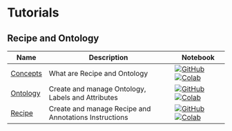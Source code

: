 # Tutorials

## Recipe and Ontology
| Name | Description | Notebook |
| --- | --- | --- |
| <div>[Concepts](recipe_and_ontology/concepts/chapter.md)</div> | What are Recipe and Ontology | [![GitHub](https://badgen.net/badge/icon/github?icon=github&label)](https://github.com/dataloop-ai/dtlpy-documentation/blob/main/tutorials/recipe_and_ontology/concepts/chapter.ipynb) [![Colab](https://colab.research.google.com/assets/colab-badge.svg)](https://colab.research.google.com/github/dataloop-ai/dtlpy-documentation/blob/main/tutorials/recipe_and_ontology/concepts/chapter.ipynb) |
| <div>[Ontology](recipe_and_ontology/ontology/chapter.md)</div> | Create and manage Ontology, Labels and Attributes | [![GitHub](https://badgen.net/badge/icon/github?icon=github&label)](https://github.com/dataloop-ai/dtlpy-documentation/blob/main/tutorials/recipe_and_ontology/ontology/chapter.ipynb) [![Colab](https://colab.research.google.com/assets/colab-badge.svg)](https://colab.research.google.com/github/dataloop-ai/dtlpy-documentation/blob/main/tutorials/recipe_and_ontology/ontology/chapter.ipynb) |
| <div>[Recipe](recipe_and_ontology/recipe/chapter.md)</div> | Create and manage Recipe and Annotations Instructions | [![GitHub](https://badgen.net/badge/icon/github?icon=github&label)](https://github.com/dataloop-ai/dtlpy-documentation/blob/main/tutorials/recipe_and_ontology/recipe/chapter.ipynb) [![Colab](https://colab.research.google.com/assets/colab-badge.svg)](https://colab.research.google.com/github/dataloop-ai/dtlpy-documentation/blob/main/tutorials/recipe_and_ontology/recipe/chapter.ipynb) |